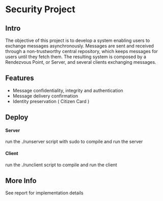 # Security Project

## Intro
The objective of this project is to develop a system enabling users to exchange messages asynchronously. 
Messages are sent and received through a non-trustworthy central repository, which keeps messages for users until they fetch them. The resulting system is composed by a Rendezvous Point, or Server, and several clients exchanging messages.

## Features
- Message confidentiality, integrity and authentication
- Message delivery confirmation
- Identity preservation ( Citizen Card )

## Deploy
#### Server
run the ./runserver script with sudo to compile and run the server
#### Client
run the ./runclient script to compile and run the client

## More Info
See report for implementation details
